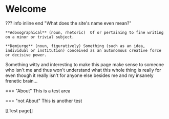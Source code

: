 # Welcome

??? info inline end "What does the site's name even mean?"
    
    **Adoxographical** (noun, rhetoric)  Of or pertaining to fine writing on a minor or trivial subject.

    **Demiurge** (noun, figuratively) Something (such as an idea, individual or institution) conceived as an autonomous creative force or decisive power.
        
Something witty and interesting to make this page make sense to someone who isn't me and thus won't understand what this whole thing is really for even though it really isn't for anyone else besides me and my insanely frenetic brain...

=== "About"
    This is a test area

=== "not About"
    This is another test

[[Test page]]
